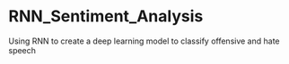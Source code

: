 # RNN_Sentiment_Analysis
Using RNN to create a deep learning model to classify offensive and hate speech
